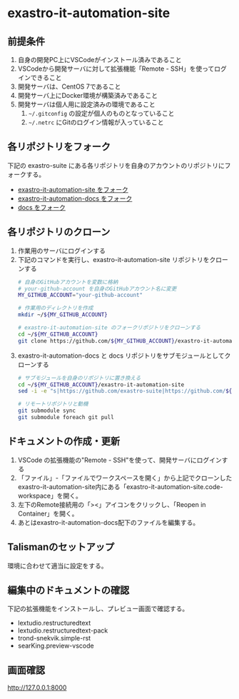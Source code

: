 # exastro-it-automation-site

## 前提条件

1. 自身の開発PC上にVSCodeがインストール済みであること
1. VSCodeから開発サーバに対して拡張機能「Remote - SSH」を使ってログインできること
1. 開発サーバは、CentOS 7であること
1. 開発サーバ上にDocker環境が構築済みであること
1. 開発サーバは個人用に設定済みの環境であること
   1. `~/.gitconfig` の設定が個人のものとなっていること
   1. `~/.netrc` にGitのログイン情報が入っていること

## 各リポジトリをフォーク

下記の exastro-suite にある各リポジトリを自身のアカウントのリポジトリにフォークする。
- [exastro-it-automation-site をフォーク](https://github.com/exastro-suite/exastro-it-automation-site/fork)
- [exastro-it-automation-docs をフォーク](https://github.com/exastro-suite/exastro-it-automation-docs/fork)
- [docs をフォーク](https://github.com/exastro-suite/docs/fork)

## 各リポジトリのクローン
1. 作業用のサーバにログインする
2. 下記のコマンドを実行し、exastro-it-automation-site リポジトリをクローンする
   ```bash
   # 自身のGitHubアカウントを変数に格納
   # your-github-account を自身のGitHubアカウント名に変更
   MY_GITHUB_ACCOUNT="your-github-account"
   
   # 作業用のディレクトリを作成
   mkdir ~/${MY_GITHUB_ACCOUNT}
   
   # exastro-it-automation-site のフォークリポジトリをクローンする
   cd ~/${MY_GITHUB_ACCOUNT}
   git clone https://github.com/${MY_GITHUB_ACCOUNT}/exastro-it-automation-site.git
   ```
3. exastro-it-automation-docs と docs リポジトリをサブモジュールとしてクローンする
   ```bash
   # サブモジュールを自身のリポジトリに置き換える
   cd ~/${MY_GITHUB_ACCOUNT}/exastro-it-automation-site
   sed -i -e "s|https://github.com/exastro-suite|https://github.com/${MY_GITHUB_ACCOUNT}|g" .gitmodules

   # リモートリポジトリと動機
   git submodule sync
   git submodule foreach git pull
   ```

## ドキュメントの作成・更新

1. VSCode の拡張機能の"Remote - SSH"を使って、開発サーバにログインする
2. 「ファイル」-「ファイルでワークスペースを開く」から上記でクローンしたexastro-it-automation-site内にある「exastro-it-automation-site.code-workspace」を開く。
3. 左下のRemote接続用の「><」アイコンをクリックし、「Reopen in Container」を開く。
4. あとはexastro-it-automation-docs配下のファイルを編集する。

## Talismanのセットアップ
環境に合わせて適当に設定をする。

## 編集中のドキュメントの確認
下記の拡張機能をインストールし、プレビュー画面で確認する。

- lextudio.restructuredtext
- lextudio.restructuredtext-pack
- trond-snekvik.simple-rst
- searKing.preview-vscode

## 画面確認

http://127.0.0.1:8000